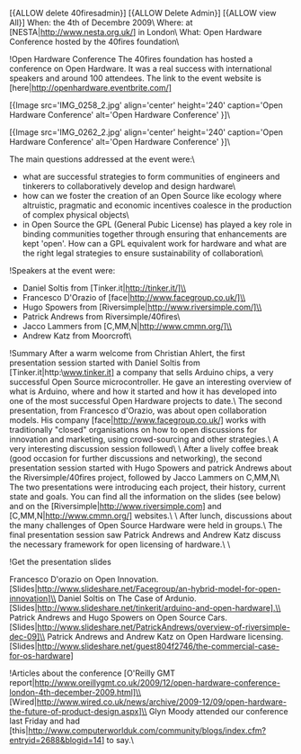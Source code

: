 [{ALLOW delete 40firesadmin}]
[{ALLOW Delete Admin}]
[{ALLOW view All}]
When: the 4th of Decembre 2009\\
Where: at [NESTA|http://www.nesta.org.uk/] in London\\
What: Open Hardware Conference hosted by the 40fires foundation\\

!Open Hardware Conference
The 40fires foundation has hosted a conference on Open Hardware. It was a real success with international speakers and around 100 attendees. The link to the event website is [here|http://openhardware.eventbrite.com/]

[{Image src='IMG_0258_2.jpg' align='center' height='240' caption='Open Hardware Conference' alt='Open Hardware Conference' }]\\

[{Image src='IMG_0262_2.jpg' align='center' height='240' caption='Open Hardware Conference' alt='Open Hardware Conference' }]\\

The main questions addressed at the event were:\\
- what are successful strategies to form communities of engineers and tinkerers to collaboratively develop and design hardware\\
- how can we foster the creation of an Open Source like ecology where altruistic, pragmatic and economic incentives coalesce in the production of complex physical objects\\
- in Open Source the GPL (General Pubic License) has played a key role in binding communities together through ensuring that enhancements are kept 'open'. How can a GPL equivalent work for hardware and what are the right legal strategies to ensure sustainability of collaboration\\

!Speakers at the event were:
- Daniel Soltis from [Tinker.it|http://tinker.it/]\\
- Francesco D'Orazio of [face|http://www.facegroup.co.uk/]\\
- Hugo Spowers from [Riversimple|http://www.riversimple.com/]\\ 
- Patrick Andrews from Riversimple/40fires\\
- Jacco Lammers from [C,MM,N|http://www.cmmn.org/]\\
- Andrew Katz from Moorcroft\\

!Summary
After a warm welcome from Christian Ahlert, the first presentation session started with Daniel Soltis from [Tinker.it|http:\\www.tinker.it] a company that sells Arduino chips, a very successful Open Source microcontroller. He gave an interesting overview of what is Arduino, where and how it started and how it has developed into one of the most successful Open Hardware projects to date.\\
The second presentation, from Francesco d'Orazio, was about open collaboration models. His company [face|http://www.facegroup.co.uk/] works with traditionally "closed" organisations on how to open discussions for innovation and marketing, using crowd-sourcing and other strategies.\\
A very interesting discussion session followed\\
\\
After a lively coffee break (good occasion for further discussions and networking), the second presentation session started with Hugo Spowers and patrick Andrews about the Riversimple/40fires project, followed by Jacco Lammers on C,MM,N\\
The two presentations were introducing each project, their history, current state and goals. You can find all the information on the slides (see below) and on the [Riversimple|http://www.riversimple.com] and [C,MM,N|http://www.cmmn.org/] websites.\\
\\
After lunch, discussions about the many challenges of Open Source Hardware were held in groups.\\
The final presentation session saw Patrick Andrews and Andrew Katz discuss the necessary framework for open licensing of hardware.\\
\\

!Get the presentation slides

Francesco D'orazio on Open Innovation. [Slides|http://www.slideshare.net/Facegroup/an-hybrid-model-for-open-innovation]\\
Daniel Soltis on The Case of Ardunio. [Slides|http://www.slideshare.net/tinkerit/arduino-and-open-hardware].\\
Patrick Andrews and Hugo Spowers on Open Source Cars. [Slides|http://www.slideshare.net/PatrickAndrews/overview-of-riversimple-dec-09]\\
Patrick Andrews and Andrew Katz on Open Hardware licensing. [Slides|http://www.slideshare.net/guest804f2746/the-commercial-case-for-os-hardware]
   
!Articles about the conference 
[O'Reilly GMT report|http://www.oreillygmt.co.uk/2009/12/open-hardware-conference-london-4th-december-2009.html]\\
[Wired|http://www.wired.co.uk/news/archive/2009-12/09/open-hardware-the-future-of-product-design.aspx]\\
Glyn Moody attended our conference last Friday and had [this|http://www.computerworlduk.com/community/blogs/index.cfm?entryid=2688&blogid=14] to say.\\
